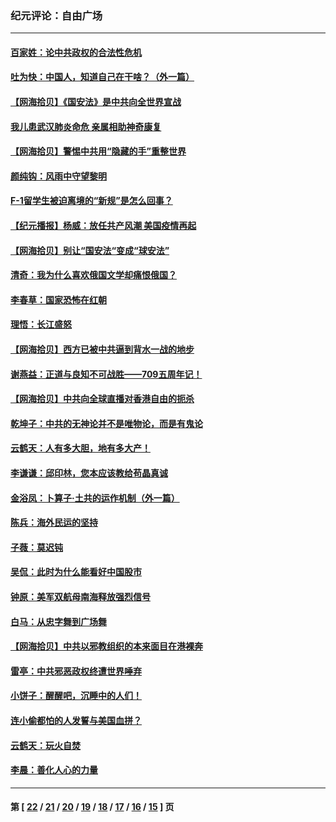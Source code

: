 ### 纪元评论：自由广场
---
#### [百家姓：论中共政权的合法性危机](../../pages/nsc993/n12248625.md) 
#### [吐为快：中国人，知道自己在干啥？（外一篇）](../../pages/nsc993/n12248615.md) 
#### [【网海拾贝】《国安法》是中共向全世界宣战](../../pages/nsc993/n12248498.md) 
#### [我儿患武汉肺炎命危 亲属相助神奇康复](../../pages/nsc993/n12247576.md) 
#### [【网海拾贝】警惕中共用“隐藏的手”重整世界](../../pages/nsc993/n12246247.md) 
#### [颜纯钩：风雨中守望黎明](../../pages/nsc993/n12246291.md) 
#### [F-1留学生被迫离境的“新规”是怎么回事？](../../pages/nsc993/n12246361.md) 
#### [【纪元播报】杨威：放任共产风潮 美国疫情再起](../../pages/nsc993/n12240124.md) 
#### [【网海拾贝】别让“国安法“变成“球安法”](../../pages/nsc993/n12242935.md) 
#### [清奇：我为什么喜欢俄国文学却痛恨俄国？](../../pages/nsc993/n12240970.md) 
#### [李春草：国家恐怖在红朝](../../pages/nsc993/n12240943.md) 
#### [理悟：长江盛怒](../../pages/nsc993/n12240627.md) 
#### [【网海拾贝】西方已被中共逼到背水一战的地步](../../pages/nsc993/n12240176.md) 
#### [谢燕益：正道与良知不可战胜——709五周年记！](../../pages/nsc993/n12239775.md) 
#### [【网海拾贝】中共向全球直播对香港自由的扼杀](../../pages/nsc993/n12239675.md) 
#### [乾坤子：中共的无神论并不是唯物论，而是有鬼论](../../pages/nsc993/n12235337.md) 
#### [云鹤天：人有多大胆，地有多大产！](../../pages/nsc993/n12235180.md) 
#### [李谦谦：邱印林，您本应该教给苟晶真诚](../../pages/nsc993/n12235016.md) 
#### [金浴凤：卜算子·土共的运作机制（外一篇）](../../pages/nsc993/n12234986.md) 
#### [陈兵：海外民运的坚持](../../pages/nsc993/n12234976.md) 
#### [子薇：莫迟钝](../../pages/nsc993/n12234945.md) 
#### [吴侃：此时为什么能看好中国股市](../../pages/nsc993/n12234791.md) 
#### [钟原：美军双航母南海释放强烈信号](../../pages/nsc993/n12234757.md) 
#### [白马：从忠字舞到广场舞](../../pages/nsc993/n12233793.md) 
#### [【网海拾贝】中共以邪教组织的本来面目在港裸奔](../../pages/nsc993/n12233705.md) 
#### [雷亭：中共邪恶政权终遭世界唾弃](../../pages/nsc993/n12233527.md) 
#### [小饼子：醒醒吧，沉睡中的人们！](../../pages/nsc993/n12233462.md) 
#### [连小偷都怕的人发誓与美国血拼？](../../pages/nsc993/n12233384.md) 
#### [云鹤天：玩火自焚](../../pages/nsc993/n12233200.md) 
#### [李晨：善化人心的力量](../../pages/nsc993/n12232209.md) 

---
#### 第 [ [22](./22.md) / [21](./21.md) / [20](./20.md) / [19](./19.md) / [18](./18.md) / [17](./17.md) / [16](./16.md) / [15](./15.md) ] 页

